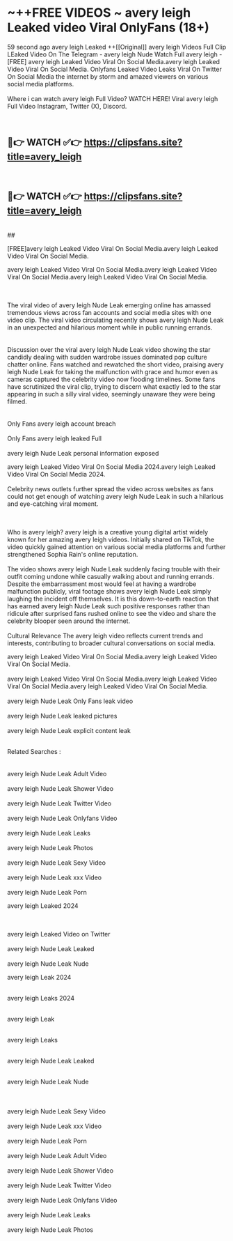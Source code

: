 # ~++FREE VIDEOS ~ avery leigh Leaked video Viral OnlyFans (18+)<br>


59 second ago avery leigh Leaked ++[[Original]] avery leigh Videos Full Clip LEaked Video On The Telegram  - avery leigh Nude  Watch Full avery leigh - [FREE] avery leigh Leaked Video Viral On Social Media.avery leigh Leaked Video Viral On Social Media.   Onlyfans Leaked Video Leaks Viral On Twitter On Social Media the internet by storm and amazed viewers on various social media platforms. <br><br>
Where i can watch avery leigh Full Video? WATCH HERE! Viral avery leigh Full Video Instagram, Twitter (X), Discord. <br>


 <br>

##  🔴👉 WATCH ✅👉  <a href="https://clipsfans.site?title=avery_leigh&ref=git">https://clipsfans.site?title=avery_leigh</a> <br>
  <br>

##  🔴👉 WATCH ✅👉  <a href="https://clipsfans.site?title=avery_leigh&ref=git">https://clipsfans.site?title=avery_leigh</a> <br>
  <br>
  ##



[FREE]avery leigh Leaked Video Viral On Social Media.avery leigh Leaked Video Viral On Social Media. <br>

avery leigh Leaked Video Viral On Social Media.avery leigh Leaked Video Viral On Social Media.avery leigh Leaked Video Viral On Social Media. <br>


  <br>

  <br>
The viral video of avery leigh Nude Leak emerging online has amassed tremendous views across fan accounts and social media sites with one video clip. The viral video circulating recently shows avery leigh Nude Leak in an unexpected and hilarious moment while in public running errands.<br>
<br>


<br>
Discussion over the viral avery leigh Nude Leak video showing the star candidly dealing with sudden wardrobe issues dominated pop culture chatter online. Fans watched and rewatched the short video, praising avery leigh Nude Leak for taking the malfunction with grace and humor even as cameras captured the celebrity video now flooding timelines. Some fans have scrutinized the viral clip, trying to discern what exactly led to the star appearing in such a silly viral video, seemingly unaware they were being filmed.<br>
<br>
<br> 
Only Fans avery leigh account breach<br>
<br>
Only Fans avery leigh leaked Full <br>
<br>
avery leigh Nude Leak personal information exposed<br>

avery leigh Leaked Video Viral On Social Media 2024.avery leigh Leaked Video Viral On Social Media 2024. <br>
<br>
Celebrity news outlets further spread the video across websites as fans could not get enough of watching avery leigh Nude Leak in such a hilarious and eye-catching viral moment.<br>
<br>

<br>
Who is avery leigh? avery leigh is a creative young digital artist widely known for her amazing avery leigh videos. Initially shared on TikTok, the video quickly gained attention on various social media platforms and further strengthened Sophia Rain's online reputation.<br>
<br>
The video shows avery leigh Nude Leak suddenly facing trouble with their outfit coming undone while casually walking about and running errands. Despite the embarrassment most would feel at having a wardrobe malfunction publicly, viral footage shows avery leigh Nude Leak simply laughing the incident off themselves. It is this down-to-earth reaction that has earned avery leigh Nude Leak such positive responses rather than ridicule after surprised fans rushed online to see the video and share the celebrity blooper seen around the internet.<br>
<br>
Cultural Relevance The avery leigh video reflects current trends and interests, contributing to broader cultural conversations on social media.<br>

avery leigh Leaked Video Viral On Social Media.avery leigh Leaked Video Viral On Social Media.<br>
<br>
avery leigh Leaked Video Viral On Social Media.avery leigh Leaked Video Viral On Social Media.avery leigh Leaked Video Viral On Social Media.<br>
<br>
avery leigh Nude Leak Only Fans leak video<br>
<br>
avery leigh Nude Leak leaked pictures<br>
<br>
avery leigh Nude Leak explicit content leak<br>


<br>
Related Searches :<br>
<br>

<br>
avery leigh Nude Leak Adult Video<br>
<br>
avery leigh Nude Leak Shower Video<br>
<br>
avery leigh Nude Leak Twitter Video<br>
<br>
avery leigh Nude Leak Onlyfans Video<br>
<br>
avery leigh Nude Leak Leaks<br>
<br>
avery leigh Nude Leak Photos<br>

<br>
avery leigh Nude Leak Sexy Video<br>
<br>
avery leigh Nude Leak xxx Video<br>
<br>
avery leigh Nude Leak Porn<br>

avery leigh  Leaked 2024 <br> <br>
<br>

avery leigh Leaked Video on Twitter <br>
<br>
avery leigh Nude Leak Leaked<br>
<br>
avery leigh Nude Leak Nude<br>


avery leigh  Leak 2024 <br> <br>



avery leigh  Leaks 2024 <br> <br>



 
avery leigh  Leak<br> <br>



avery leigh  Leaks<br> <br>


avery leigh Nude Leak Leaked<br> <br>

avery leigh Nude Leak Nude<br> <br>
<br> <br>
avery leigh Nude Leak Sexy Video
<br> <br>
avery leigh Nude Leak xxx Video
<br> <br>
avery leigh Nude Leak Porn
<br> <br>
avery leigh Nude Leak Adult Video
<br> <br>
avery leigh Nude Leak Shower Video
<br> <br>
avery leigh Nude Leak Twitter Video
<br> <br>
avery leigh Nude Leak Onlyfans Video
<br> <br>
avery leigh Nude Leak Leaks
<br> <br>
avery leigh Nude Leak Photos






</p>




 



</p>










